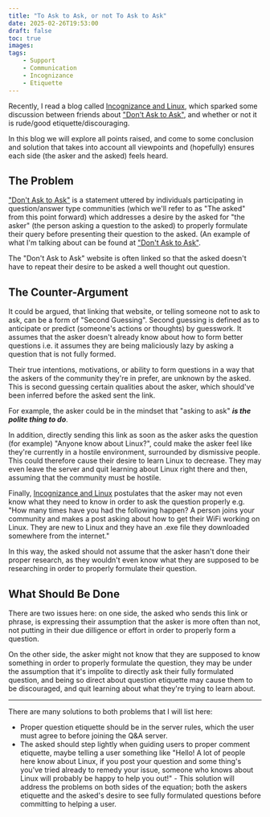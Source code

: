 ```yaml
---
title: "To Ask to Ask, or not To Ask to Ask"
date: 2025-02-26T19:53:00
draft: false
toc: true
images:
tags:
    - Support
    - Communication
    - Incognizance
    - Etiquette
---
```


Recently, I read a blog called [Incognizance and Linux](https://crittercorner.space/blog/incognizance-and-linux/), 
which sparked some discussion between friends about ["Don't Ask to Ask"](https://dontasktoask.com), and whether or not it is 
rude/good etiquette/discouraging.

In this blog we will explore all points raised, and come to some conclusion and solution that takes into account all viewpoints and 
(hopefully) ensures each side (the asker and the asked) feels heard.

## The Problem

["Don't Ask to Ask"](https://dontasktoask.com/) is a statement uttered by individuals participating in question/answer type communities (which we'll 
refer to as "The asked" from this point forward) which addresses a desire by the asked for "the asker" (the person asking 
a question to the asked) to properly formulate their query before presenting their question to the asked. (An example of 
what I'm talking about can be found at ["Don't Ask to Ask"](https://dontasktoask.com/).

The "Don't Ask to Ask" website is often linked so that the asked doesn't have to repeat their desire to be asked a well 
thought out question.

## The Counter-Argument

It could be argued, that linking that website, or telling someone not to ask to ask, can be a form of "Second Guessing". 
Second guessing is defined as to anticipate or predict (someone's actions or thoughts) by guesswork. It assumes that the 
asker doesn't already know about how to form better questions i.e. it assumes they are being maliciously lazy by asking 
a question that is not fully formed.

Their true intentions, motivations, or ability to form questions in a way that the askers of the community they're in prefer, 
are unknown by the asked. This is second guessing certain qualities about the asker, which should've been inferred before 
the asked sent the link.

For example, the asker could be in the mindset that "asking to ask" ***is the polite thing to do***.

In addition, directly sending this link as soon as the asker asks the question (for example) "Anyone know about Linux?", 
could make the asker feel like they're currently in a hostile environment, surrounded by dismissive people. This could 
therefore cause their desire to learn Linux to decrease. They may even leave the server and quit learning about Linux 
right there and then, assuming that the community must be hostile.

Finally, [Incognizance and Linux](https://crittercorner.space/blog/incognizance-and-linux/) postulates 
that the asker may not even know what they need to know in order to ask the question properly e.g. "How many times have you had 
the following happen? A person joins your community and makes a post asking about how to get their WiFi working on Linux. 
They are new to Linux and they have an .exe file they downloaded somewhere from the internet."

In this way, the asked should not assume that the asker hasn't done their proper research, as they wouldn't even know what 
they are supposed to be researching in order to properly formulate their question.

## What Should Be Done

There are two issues here: on one side, the asked who sends this link or phrase, is expressing their assumption that 
the asker is more often than not, not putting in their due dilligence or effort in order to properly form a question.

On the other side, the asker might not know that they are supposed to know something in order to properly formulate the question, 
they may be under the assumption that it's impolite to directly ask their fully formulated question, and being so direct 
about question etiquette may cause them to be discouraged, and quit learning about what they're trying to learn about.

---

There are many solutions to both problems that I will list here:

- Proper question etiquette should be in the server rules, which the user must agree to before joining the Q&A server.
- The asked should step lightly when guiding users to proper comment etiquette, maybe telling a user something like 
"Hello! A lot of people here know about Linux, if you post your question and some thing's you've tried already to 
remedy your issue, someone who knows about Linux will probably be happy to help you out!" - This solution will 
address the problems on both sides of the equation; both the askers etiquette and the asked's desire to see fully 
formulated questions before committing to helping a user.

